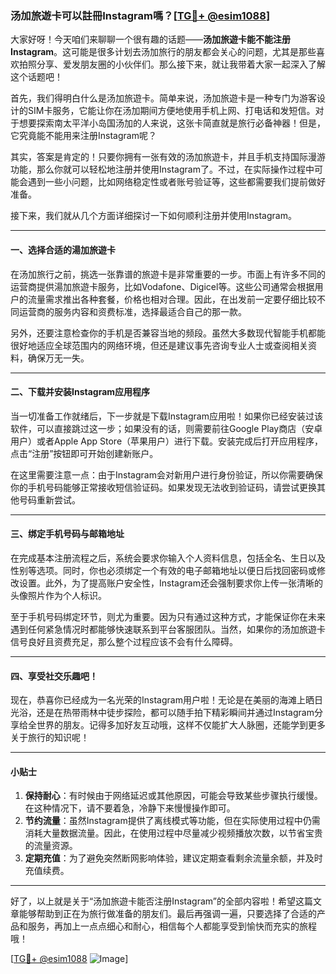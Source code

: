### 汤加旅遊卡可以註冊Instagram嗎？[[TG💪+ @esim1088](https://t.me/s/esim1088)]

大家好呀！今天咱们来聊聊一个很有趣的话题——**汤加旅遊卡能不能注册Instagram**。这可能是很多计划去汤加旅行的朋友都会关心的问题，尤其是那些喜欢拍照分享、爱发朋友圈的小伙伴们。那么接下来，就让我带着大家一起深入了解这个话题吧！

首先，我们得明白什么是汤加旅遊卡。简单来说，汤加旅遊卡是一种专门为游客设计的SIM卡服务，它能让你在汤加期间方便地使用手机上网、打电话和发短信。对于想要探索南太平洋小岛国汤加的人来说，这张卡简直就是旅行必备神器！但是，它究竟能不能用来注册Instagram呢？

其实，答案是肯定的！只要你拥有一张有效的汤加旅遊卡，并且手机支持国际漫游功能，那么你就可以轻松地注册并使用Instagram了。不过，在实际操作过程中可能会遇到一些小问题，比如网络稳定性或者账号验证等，这些都需要我们提前做好准备。

接下来，我们就从几个方面详细探讨一下如何顺利注册并使用Instagram。

---

#### 一、选择合适的湯加旅遊卡

在汤加旅行之前，挑选一张靠谱的旅遊卡是非常重要的一步。市面上有许多不同的运营商提供湯加旅遊卡服务，比如Vodafone、Digicel等。这些公司通常会根据用户的流量需求推出各种套餐，价格也相对合理。因此，在出发前一定要仔细比较不同运营商的服务内容和资费标准，选择最适合自己的那一款。

另外，还要注意检查你的手机是否兼容当地的频段。虽然大多数现代智能手机都能很好地适应全球范围内的网络环境，但还是建议事先咨询专业人士或查阅相关资料，确保万无一失。

---

#### 二、下载并安装Instagram应用程序

当一切准备工作就绪后，下一步就是下载Instagram应用啦！如果你已经安装过该软件，可以直接跳过这一步；如果没有的话，则需要前往Google Play商店（安卓用户）或者Apple App Store（苹果用户）进行下载。安装完成后打开应用程序，点击“注册”按钮即可开始创建新账户。

在这里需要注意一点：由于Instagram会对新用户进行身份验证，所以你需要确保你的手机号码能够正常接收短信验证码。如果发现无法收到验证码，请尝试更换其他号码重新尝试。

---

#### 三、绑定手机号码与邮箱地址

在完成基本注册流程之后，系统会要求你输入个人资料信息，包括全名、生日以及性别等选项。同时，你也必须绑定一个有效的电子邮箱地址以便日后找回密码或修改设置。此外，为了提高账户安全性，Instagram还会强制要求你上传一张清晰的头像照片作为个人标识。

至于手机号码绑定环节，则尤为重要。因为只有通过这种方式，才能保证你在未来遇到任何紧急情况时都能够快速联系到平台客服团队。当然，如果你的汤加旅遊卡信号良好且资费充足，那么整个过程应该不会有什么障碍。

---

#### 四、享受社交乐趣吧！

现在，恭喜你已经成为一名光荣的Instagram用户啦！无论是在美丽的海滩上晒日光浴，还是在热带雨林中徒步探险，都可以随手拍下精彩瞬间并通过Instagram分享给全世界的朋友。记得多加好友互动哦，这样不仅能扩大人脉圈，还能学到更多关于旅行的知识呢！

---

#### 小贴士

1. **保持耐心**：有时候由于网络延迟或其他原因，可能会导致某些步骤执行缓慢。在这种情况下，请不要着急，冷静下来慢慢操作即可。
2. **节约流量**：虽然Instagram提供了离线模式等功能，但在实际使用过程中仍需消耗大量数据流量。因此，在使用过程中尽量减少视频播放次数，以节省宝贵的流量资源。
3. **定期充值**：为了避免突然断网影响体验，建议定期查看剩余流量余额，并及时充值续费。

---

好了，以上就是关于“汤加旅遊卡能否注册Instagram”的全部内容啦！希望这篇文章能够帮助到正在为旅行做准备的朋友们。最后再强调一遍，只要选择了合适的产品和服务，再加上一点点细心和耐心，相信每个人都能享受到愉快而充实的旅程哦！

[[TG💪+ @esim1088](https://t.me/s/esim1088) ![Image](https://i.postimg.cc/4NQfJmqS/Snipaste-2025-05-13-00-14-12.png)]
